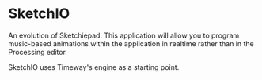 # SketchIO

An evolution of Sketchiepad. This application will allow you to program music-based animations within the application in realtime rather than in the Processing editor.

SketchIO uses Timeway's engine as a starting point.

